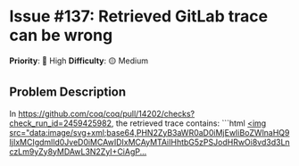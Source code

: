 # Issue #137: Retrieved GitLab trace can be wrong

**Priority**: 🚨 High
**Difficulty**: 🟡 Medium

## Problem Description

In https://github.com/coq/coq/pull/14202/checks?check_run_id=2459425982, the retrieved trace contains:    ```html  <body>    <a href="/">      <img src="data:image/svg+xml;base64,PHN2ZyB3aWR0aD0iMjEwIiBoZWlnaHQ9IjIxMCIgdmlld0JveD0iMCAwIDIxMCAyMTAiIHhtbG5zPSJodHRwOi8vd3d3LnczLm9yZy8yMDAwL3N2ZyI+CiAgP...
